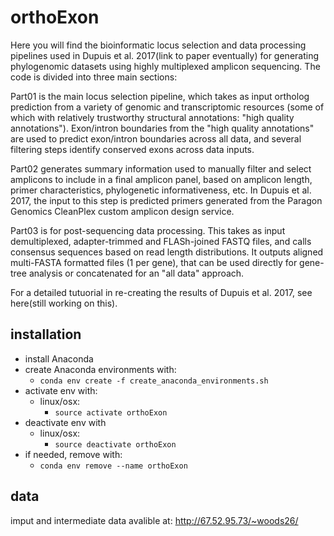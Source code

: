 orthoExon
=========

Here you will find the bioinformatic locus selection and data processing pipelines used in Dupuis et al. 2017(link to paper eventually) for generating phylogenomic datasets using highly multiplexed amplicon sequencing. The code is divided into three main sections: 

Part01 is the main locus selection pipeline, which takes as input ortholog prediction from a variety of genomic and transcriptomic resources (some of which with relatively trustworthy structural annotations: "high quality annotations"). Exon/intron boundaries from the "high quality annotations" are used to predict exon/intron boundaries across all data, and several filtering steps identify conserved exons across data inputs.

Part02 generates summary information used to manually filter and select amplicons to include in a final amplicon panel, based on amplicon length, primer characteristics, phylogenetic informativeness, etc. In Dupuis et al. 2017, the input to this step is predicted primers generated from the Paragon Genomics CleanPlex custom amplicon design service.

Part03 is for post-sequencing data processing. This takes as input demultiplexed, adapter-trimmed and FLASh-joined FASTQ files, and calls consensus sequences based on read length distributions. It outputs aligned multi-FASTA formatted files (1 per gene), that can be used directly for gene-tree analysis or concatenated for an "all data" approach.

For a detailed tutuorial in re-creating the results of Dupuis et al. 2017, see here(still working on this).


installation 
------------

 - install Anaconda
 - create Anaconda environments with:
   - `conda env create -f create_anaconda_environments.sh`
 - activate env with:
   - linux/osx:
     - `source activate orthoExon`
 - deactivate env with
   - linux/osx:
     - `source deactivate orthoExon`
 - if needed, remove with:
   - `conda env remove --name orthoExon`

data
----
imput and intermediate data avalible at:
http://67.52.95.73/~woods26/
